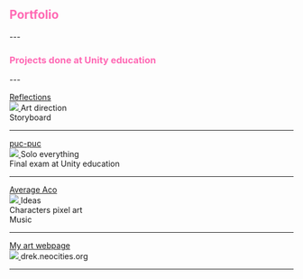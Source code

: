 <h2 style="color:HotPink">Portfolio</h2>
---

<h3 style="color:HotPink">Projects done at Unity education</h3>
---

[Reflections](https://imt-rexx.itch.io/reflections)<br>
<a href="https://imt-rexx.itch.io/reflections">
<img src="https://img.itch.zone/aW1nLzgwNjM1MjIucG5n/original/tpLy3u.png"/>
</a>
Art direction<br>
Storyboard<br>

---

[puc-puc](https://milojko-overdrajv.itch.io/puc-puc)<br>
<a href="https://milojko-overdrajv.itch.io/puc-puc">
<img src="https://img.itch.zone/aW1hZ2UvMTQxNDcwNi84MjUxNzQxLnBuZw==/original/SJdMjc.png"/>
</a>
Solo everything<br>
Final exam at Unity education<br>

---

[Average Aco](https://callmetoots.itch.io/average-aco)<br>
<a href="https://callmetoots.itch.io/average-aco">
<img src="https://img.itch.zone/aW1nLzc2MzE2NTkucG5n/original/BZN7se.png"/>
</a>
Ideas<br>
Characters pixel art<br>
Music<br>

---

[My art webpage](https://drek.neocities.org/)<br>
<a href="https://drek.neocities.org/">
<img src="https://upload.wikimedia.org/wikipedia/commons/b/be/Bliss_location%2C_Sonoma_Valley_in_2006.jpg"/>
</a>
drek.neocities.org<br>

---
